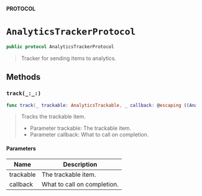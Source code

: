 **PROTOCOL**

# `AnalyticsTrackerProtocol`

```swift
public protocol AnalyticsTrackerProtocol
```

> Tracker for sending items to analytics.

## Methods
### `track(_:_:)`

```swift
func track(_ trackable: AnalyticsTrackable, _ callback: @escaping ((AnalyticsResult) -> Void))
```

> Tracks the trackable item.
> - Parameter trackable: The trackable item.
> - Parameter callback: What to call on completion.

#### Parameters

| Name | Description |
| ---- | ----------- |
| trackable | The trackable item. |
| callback | What to call on completion. |